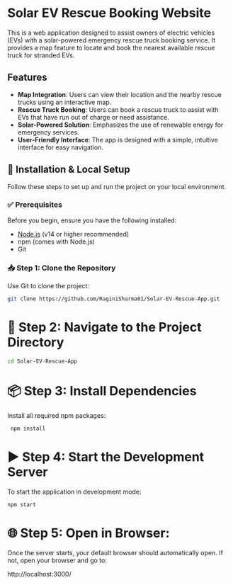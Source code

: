 # Solar EV Rescue Booking Website

This is a web application designed to assist owners of electric vehicles (EVs) with a solar-powered emergency rescue truck booking service. It provides a map feature to locate and book the nearest available rescue truck for stranded EVs.

## Features

- **Map Integration**: Users can view their location and the nearby rescue trucks using an interactive map.
- **Rescue Truck Booking**: Users can book a rescue truck to assist with EVs that have run out of charge or need assistance.
- **Solar-Powered Solution**: Emphasizes the use of renewable energy for emergency services.
- **User-Friendly Interface**: The app is designed with a simple, intuitive interface for easy navigation.

## 🚀 Installation & Local Setup

Follow these steps to set up and run the project on your local environment.

### ✅ Prerequisites

Before you begin, ensure you have the following installed:

- [Node.js](https://nodejs.org/) (v14 or higher recommended)
- npm (comes with Node.js)
- Git

### 📥 Step 1: Clone the Repository

Use Git to clone the project:

```bash
git clone https://github.com/RaginiSharma01/Solar-EV-Rescue-App.git
```

# 📁 Step 2: Navigate to the Project Directory

```bash
cd Solar-EV-Rescue-App
```

# 📦 Step 3: Install Dependencies
Install all required npm packages:
```bash
 npm install
 ```

 # ▶️ Step 4: Start the Development Server
To start the application in development mode:
```bash
npm start
```

# 🌐 Step 5: Open in Browser:
Once the server starts, your default browser should automatically open. If not, open your browser and go to:

http://localhost:3000/

